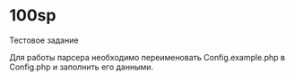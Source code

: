 # 100sp
Тестовое задание

Для работы парсера необходимо переименовать Config.example.php в Config.php и заполнить его данными. 
